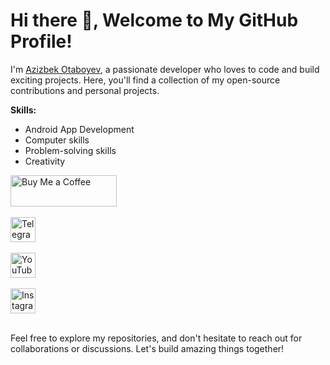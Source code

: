 # Hi there 👋, Welcome to My GitHub Profile!

I'm [Azizbek Otaboyev](https://www.youtube.com/channel/UCmdyLpXqZ3jTwcU_DbkCu2Q), a passionate developer who loves to code and build exciting projects. Here, you'll find a collection of my open-source contributions and personal projects.

**Skills:**
- Android App Development
- Computer skills
- Problem-solving skills
- Creativity

<div align="start">
  <a href="https://www.buymeacoffee.com/azizbek.live" target="_blank">
    <img src="https://cdn.buymeacoffee.com/buttons/v2/default-yellow.png" alt="Buy Me a Coffee" height="50" width="170">
  </a>
</div>

<br>

<div align="start">
  <a href="https://t.me/azizbeklive" target="_blank">
    <img src="https://img.shields.io/badge/Telegram-Follow-blue?style=social&logo=telegram" alt="Telegram Subscribe" height="40">
  </a>
</div>

<br>

<div align="start">
  <a href="https://www.youtube.com/azizbeklive" target="_blank">
    <img src="https://img.shields.io/youtube/channel/subscribers/UCmdyLpXqZ3jTwcU_DbkCu2Q?style=social" alt="YouTube Subscribe" height="40">
  </a>
</div>

<br>

<div align="start">
  <a href="https://www.instagram.com/azizbek.live/" target="_blank">
    <img src="https://img.shields.io/badge/Follow-@azizbek.live-%23E4405F?style=for-the-badge&logo=instagram" alt="Instagram Follow" height="40">
  </a>
</div>

<br>


Feel free to explore my repositories, and don't hesitate to reach out for collaborations or discussions. Let's build amazing things together!


<!--
**AzizbekLive/azizbeklive** is a ✨ _special_ ✨ repository because its `README.md` (this file) appears on your GitHub profile.

Here are some ideas to get you started:

- 🔭 I’m currently working on ...
- 🌱 I’m currently learning ...
- 👯 I’m looking to collaborate on ...
- 🤔 I’m looking for help with ...
- 💬 Ask me about ...
- 📫 How to reach me: ...
- 😄 Pronouns: ...
- ⚡ Fun fact: ...
-->
